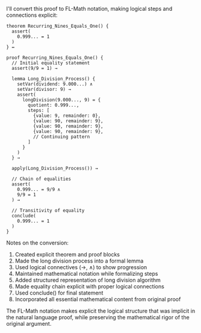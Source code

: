 I'll convert this proof to FL-Math notation, making logical steps and connections explicit:

```
theorem Recurring_Nines_Equals_One() {
  assert(
    0.999... = 1
  )
} ↔

proof Recurring_Nines_Equals_One() {
  // Initial equality statement
  assert(9/9 = 1) →

  lemma Long_Division_Process() {
    setVar(dividend: 9.000...) ∧
    setVar(divisor: 9) →
    assert(
      longDivision(9.000..., 9) = {
        quotient: 0.999...,
        steps: [
          {value: 9, remainder: 0},
          {value: 90, remainder: 9},
          {value: 90, remainder: 9},
          {value: 90, remainder: 9},
          // Continuing pattern
        ]
      }
    )
  } →

  apply(Long_Division_Process()) →
  
  // Chain of equalities
  assert(
    0.999... = 9/9 ∧
    9/9 = 1
  ) →
  
  // Transitivity of equality
  conclude(
    0.999... = 1
  )
}
```

Notes on the conversion:
1. Created explicit theorem and proof blocks
2. Made the long division process into a formal lemma
3. Used logical connectives (→, ∧) to show progression
4. Maintained mathematical notation while formalizing steps
5. Added structured representation of long division algorithm
6. Made equality chain explicit with proper logical connections
7. Used conclude() for final statement
8. Incorporated all essential mathematical content from original proof

The FL-Math notation makes explicit the logical structure that was implicit in the natural language proof, while preserving the mathematical rigor of the original argument.